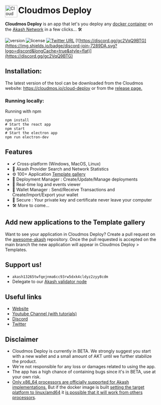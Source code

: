 <div align="left">
  
  <a href="https://aimeos.org/">
    <img src="./public/icons/android-chrome-192x192.png" alt="Cloudmos Deploy logo" title="Cloudmos Deploy" align="left" height="40" />
</a>
  
  # Cloudmos Deploy
 
**Cloudmos Deploy** is an app that let's you deploy any [docker container](https://www.docker.com/) on the [Akash Network](https://akash.network) in a few clicks... 🛠
  
![version](https://img.shields.io/github/stars/Akashlytics/akashlytics-deploy)
![license](https://img.shields.io/github/license/Akashlytics/akashlytics-deploy)
[![Twitter URL](https://img.shields.io/twitter/url/https/twitter.com/bukotsunikki.svg?style=social&label=Follow%20%cloudmosio)](https://twitter.com/cloudmosio)
[![https://discord.gg/gc2VqQ9BTG](https://img.shields.io/badge/discord-join-7289DA.svg?logo=discord&longCache=true&style=flat)](https://discord.gg/gc2VqQ9BTG)
  
</div>

##  Installation:

The latest version of the tool can be downloaded from the Cloudmos website:
https://cloudmos.io/cloud-deploy or from the [release page.](https://github.com/Akashlytics/akashlytics-deploy/releases)

### Running locally:

Running with npm

```
npm install
# Start the react app
npm start
# Start the electron app
npm run electron-dev
```

## Features

- ✔ Cross-platform (Windows, MacOS, Linux)
- 🔎 Akash Provider Search and Network Statistics
- ⚙️ 100+ Application [Template gallery](https://github.com/ovrclk/awesome-akash)
- 🚀 Deployment Manager : Create/Update/Manage deployments
- 📄 Real-time log and events viewer
- 🏦 Wallet Manager : Send/Receive Transactions and Create/Import/Export your wallet 
- 🔐 Secure : Your private key and certificate never leave your computer
- 🛠 More to come...

## Add new applications to the Template gallery

Want to see your application in Cloudmos Deploy?  Create a pull request on the [awesome-akash](https://github.com/ovrclk/awesome-akash) repository.  Once the pull requested is accepted on the main branch the new application will appear in Cloudmos Deploy > Templates.

## Support us! 
- `akash13265twfqejnma6cc93rw5dxk4cldyz2zyy8cdm`
- Delegate to our [Akash validator node](https://cloudmos.io/validators/akashvaloper14mt78hz73d9tdwpdvkd59ne9509kxw8yj7qy8f)

## Useful links

- [Website](https://cloudmos.io/cloud-deploy)
- [Youtube Channel (with tutorials)](https://www.youtube.com/channel/UC1rgl1y8mtcQoa9R_RWO0UA)
- [Discord](https://discord.gg/dsGZzUR4yb)
- [Twitter](https://twitter.com/cloudmosio)

## Disclaimer

- Cloudmos Deploy is currently in BETA. We strongly suggest you start with a new wallet and a small amount of AKT until we further stabilize the product.
- We're not responsible for any loss or damages related to using the app.
- The app has a high chance of containing bugs since it's in BETA, use at your own risk.
- [Only x86_64 processors are officially supported for Akash implementations.](https://docs.akash.network/guides/deploy/akashlytics-deploy-installation#cpu-support) But if the docker image is built [setting the target platform to linux/amd64](https://stackoverflow.com/a/69119815/8215759) it [is possible that it will work from others processors](https://github.com/ovrclk/docs/pull/239).


